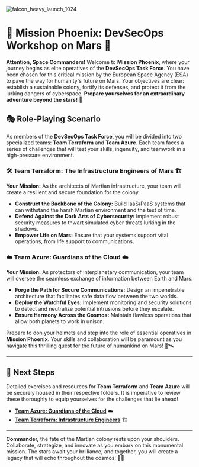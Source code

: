 
![falcon_heavy_launch_1024](https://github.com/user-attachments/assets/a7262975-2efa-4cdd-88ea-6343399d73e6)

# 🚀 **Mission Phoenix: DevSecOps Workshop on Mars** 🌌

**Attention, Space Commanders!** Welcome to **Mission Phoenix**, where your journey begins as elite operatives of the **DevSecOps Task Force**. You have been chosen for this critical mission by the European Space Agency (ESA) to pave the way for humanity's future on Mars. Your objectives are clear: establish a sustainable colony, fortify its defenses, and protect it from the lurking dangers of cyberspace. **Prepare yourselves for an extraordinary adventure beyond the stars!** 🌠

## 🎭 **Role-Playing Scenario**

As members of the **DevSecOps Task Force**, you will be divided into two specialized teams: **Team Terraform** and **Team Azure**. Each team faces a series of challenges that will test your skills, ingenuity, and teamwork in a high-pressure environment.

### **🛠️ Team Terraform: The Infrastructure Engineers of Mars 🏗️**
**Your Mission:** As the architects of Martian infrastructure, your team will create a resilient and secure foundation for the colony. 

- **Construct the Backbone of the Colony:** Build IaaS/PaaS systems that can withstand the harsh Martian environment and the test of time.
- **Defend Against the Dark Arts of Cybersecurity:** Implement robust security measures to thwart simulated cyber threats lurking in the shadows.
- **Empower Life on Mars:** Ensure that your systems support vital operations, from life support to communications.

### **☁️ Team Azure: Guardians of the Cloud ☁️**
**Your Mission:** As protectors of interplanetary communication, your team will oversee the seamless exchange of information between Earth and Mars.

- **Forge the Path for Secure Communications:** Design an impenetrable architecture that facilitates safe data flow between the two worlds.
- **Deploy the Watchful Eyes:** Implement monitoring and security solutions to detect and neutralize potential intrusions before they escalate.
- **Ensure Harmony Across the Cosmos:** Maintain flawless operations that allow both planets to work in unison.

Prepare to don your helmets and step into the role of essential operatives in **Mission Phoenix**. Your skills and collaboration will be paramount as you navigate this thrilling quest for the future of humankind on Mars! 🌌🛰️

---

## 📂 **Next Steps**

Detailed exercises and resources for **Team Terraform** and **Team Azure** will be securely housed in their respective folders. It is imperative to review these thoroughly to equip yourselves for the challenges that lie ahead!

- **[Team Azure: Guardians of the Cloud](Azure_CLI/README.md)** ☁️ 
- **[Team Terraform: Infrastructure Engineers](Terraform/README.md)** 🏗️

---

**Commander,** the fate of the Martian colony rests upon your shoulders. Collaborate, strategize, and innovate as you embark on this monumental mission. The stars await your brilliance, and together, you will create a legacy that will echo throughout the cosmos! 🚀✨
